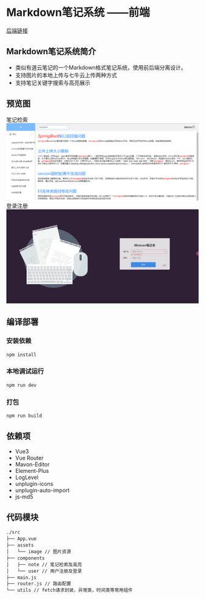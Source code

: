 # Markdown笔记系统 ——前端
[后端链接](https://github.com/edpeg/mdnote_java.git)

## Markdown笔记系统简介
* 类似有道云笔记的一个Markdown格式笔记系统，使用前后端分离设计。
* 支持图片的本地上传与七牛云上传两种方式
* 支持笔记关键字搜索与高亮展示

## 预览图
笔记检索
![笔记检索](readme/search.png)
登录注册
![登录注册](readme/login.png)

## 编译部署
### 安装依赖
```bash
npm install
```
### 本地调试运行
```bash
npm run dev
```
### 打包
```bash
npm run build
```

## 依赖项
* Vue3
* Vue Router
* Mavon-Editor
* Element-Plus
* LogLevel
* unplugin-icons 
* unplugin-auto-import
* js-md5

## 代码模块
```bash
./src
├── App.vue
├── assets
│   └── image // 图片资源 
├── components
│   ├── note // 笔记检索及高亮
│   └── user // 用户注册及登录
├── main.js
├── router.js // 路由配置
└── utils // fetch请求封装，异常类，时间类等常用组件
```